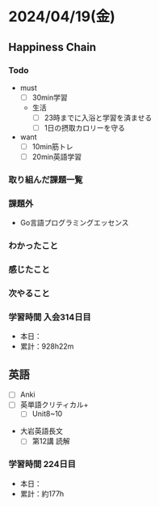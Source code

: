 # 2024/04/19(金)

## Happiness Chain

### Todo

- must
  - [ ] 30min学習
  - 生活
    - [ ] 23時までに入浴と学習を済ませる
    - [ ] 1日の摂取カロリーを守る
- want
  - [ ] 10min筋トレ
  - [ ] 20min英語学習

### 取り組んだ課題一覧

### 課題外

- Go言語プログラミングエッセンス

### わかったこと

### 感じたこと

### 次やること

### 学習時間 入会314日目

- 本日：
- 累計：928h22m

## 英語

- [ ] Anki
- [ ] 英単語クリティカル+
  - [ ] Unit8~10
- 大岩英語長文
  - [ ] 第12講 読解

### 学習時間 224日目

- 本日：
- 累計：約177h
